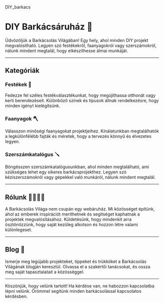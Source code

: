 DIY_barkacs
# DIY Barkácsáruház 🔨

Üdvözöljük a Barkácsolás Világában! Egy hely, ahol minden DIY projekt megvalósítható. Legyen szó festékekről, faanyagokról vagy szerszámokról, nálunk mindent megtalál, hogy elkészíthesse álmai munkáját.

---

## Kategóriák

### Festékek 🎨

Fedezze fel széles festékválasztékunkat, hogy megújíthassa otthonát vagy kerti berendezéseit. Különböző színek és típusok állnak rendelkezésre, hogy minden igényt kielégítsünk.

### Faanyagok 🪓

Válasszon minőségi faanyagokat projektjeihez. Kínálatunkban megtalálhatók a legkülönfélébb fajták és méretek, hogy a tervezés könnyű és élvezetes legyen.

### Szerszámkatalógus 🪛

Böngésszen szerszámkatalógusunkban, ahol minden megtalálható, ami szükséges lehet egy sikeres barkácsprojekthez. Legyen szó kéziszerszámokról vagy gépekkel való munkáról, nálunk mindent megtalál.

---

## Rólunk 👷‍♂️👷‍♀️

A Barkácsolás Világa nem csupán egy webáruház. Mi közösséget építünk, ahol az emberek inspirációt meríthetnek és segítséget kaphatnak a projektek megvalósításához. Küldetésünk, hogy mindenkit arra ösztönözzünk, hogy saját kezűleg alkotson és hozzon létre valami különlegeset.

---

## Blog 📱

Ismerje meg legújabb projekteket, tippeket és trükköket a Barkácsolás Világának blogján keresztül. Olvassa el a szakértői tanácsokat, és ossza meg saját tapasztalatait a közösséggel.

---

Köszönjük, hogy velünk tartott! Ha kérdése van, ne habozzon kapcsolatba lépni velünk. Örömmel segítünk minden barkácsolással kapcsolatos kérdésben.
